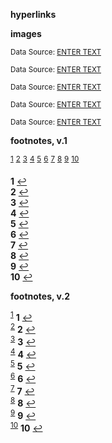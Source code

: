 

**hyperlinks**

<a href="" target="_blank"></a>
<a href="" target="_blank"></a>
<a href="" target="_blank"></a>
<a href="" target="_blank"></a>
<a href="" target="_blank"></a>
<a href="" target="_blank"></a>


**images**

<img src="" alt="" /><br />
<sub>Data Source: <a href="" target="_blank">ENTER TEXT</a></sub>

<img src="" alt="" /><br />
<sub>Data Source: <a href="" target="_blank">ENTER TEXT</a></sub>

<img src="" alt="" /><br />
<sub>Data Source: <a href="" target="_blank">ENTER TEXT</a></sub>

<img src="" alt="" /><br />
<sub>Data Source: <a href="" target="_blank">ENTER TEXT</a></sub>

<img src="" alt="" /><br />
<sub>Data Source: <a href="" target="_blank">ENTER TEXT</a></sub>


**footnotes, v.1**

<sup id="a1">[1](#f1)</sup> 
<sup id="a2">[2](#f2)</sup> 
<sup id="a3">[3](#f3)</sup> 
<sup id="a4">[4](#f4)</sup> 
<sup id="a5">[5](#f5)</sup> 
<sup id="a6">[6](#f6)</sup> 
<sup id="a7">[7](#f7)</sup> 
<sup id="a8">[8](#f8)</sup> 
<sup id="a9">[9](#f9)</sup> 
<sup id="a10">[10](#f10)</sup> 

<b id="f1">1</b>  [↩](#a1) <br>
<b id="f2">2</b>  [↩](#a2) <br>
<b id="f3">3</b>  [↩](#a3) <br>
<b id="f4">4</b>  [↩](#a4) <br>
<b id="f5">5</b>  [↩](#a5) <br>
<b id="f6">6</b>  [↩](#a6) <br>
<b id="f7">7</b>  [↩](#a7) <br>
<b id="f8">8</b>  [↩](#a8) <br>
<b id="f9">9</b>  [↩](#a9) <br>
<b id="f10">10</b>  [↩](#a10) <br>

**footnotes, v.2**

<sup id="a1">[1](#f1)</sup> <b id="f1">1</b>  [↩](#a1) <br>
<sup id="a2">[2](#f2)</sup> <b id="f2">2</b>  [↩](#a2) <br>
<sup id="a3">[3](#f3)</sup> <b id="f3">3</b>  [↩](#a3) <br>
<sup id="a4">[4](#f4)</sup> <b id="f4">4</b>  [↩](#a4) <br>
<sup id="a5">[5](#f5)</sup> <b id="f5">5</b>  [↩](#a5) <br>
<sup id="a6">[6](#f6)</sup> <b id="f6">6</b>  [↩](#a6) <br>
<sup id="a7">[7](#f7)</sup> <b id="f7">7</b>  [↩](#a7) <br>
<sup id="a8">[8](#f8)</sup> <b id="f8">8</b>  [↩](#a8) <br>
<sup id="a9">[9](#f9)</sup> <b id="f9">9</b>  [↩](#a9) <br>
<sup id="a10">[10](#f10)</sup> <b id="f10">10</b>  [↩](#a10) <br>
